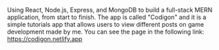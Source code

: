 Using React, Node.js, Express, and MongoDB to build a full-stack MERN application, from start to finish. The app is called "Codigon" and it is a simple tutorials app that allows users to view different posts on game development made by me.
You can see the page in the following link:
https://codigon.netlify.app
